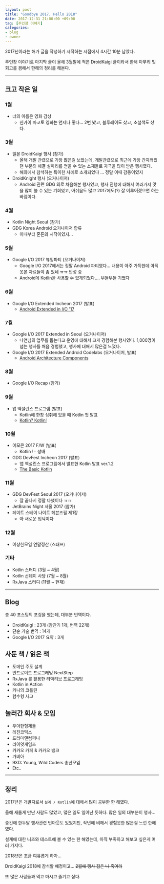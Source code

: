 ```yaml
---
layout: post
title: "Goodbye 2017, Hello 2018"
date: 2017-12-31 21:00:00 +09:00
tag: [주인장 이야기]
categories:
- blog
- owner
---
```


2017년이라는 해가 글을 작성하기 시작하는 시점에서 4시간 10분 남았다. 

주인장 이야기로 마지막 글이 올해 3월말에 적은 DroidKaigi 글이라서 한해 마무리 및 회고를 겸해서 한해의 정리를 해본다.

- - -

## 크고 작은 일

### 1월

- 너의 이름은 영화 감상
   - 신카이 마코토 영화는 언제나 좋다... 2번 봤고, 블루레이도 샀고, 소설책도 샀다.

### 3월

- 일본 DroidKaigi 행사 (참가)
   - 올해 개발 관련으로 가장 많은걸 보았는데, 개발관련으로 최근에 가장 간지러웠던 부분의 해결 실마리를 얻을 수 있는 소재들로 자극을 많이 받은 행사였다.
   - 해외에서 참석하는 특이한 사례로 소개되었다 ... 정말 이때 감동이였지
- DroidKnight 행사 (오거나이저)
  - Android 관련 GDG 외로 처음해본 행사였고, 행사 진행에 대해서 여러가지 맛을 많이 볼 수 있는 기회였고, 아쉬움도 많고 2017에도(?) 잘 이루어졌으면 하는 바램이다.

### 4월

- Kotlin Night Seoul (참가)
- GDG Korea Android 오거나이저 합류
   - 이때부터 혼돈의 시작이였지...

### 5월

- Google I/O 2017 뷰잉파티 (오거나이저)
   - Google I/O 2017에서는 정말 Android 파티였다... 내용이 아주 가득한데 아직 못본 자료들이 좀 있네 ㅠㅠ 반성 중
   - Android에 Kotlin을 사용할 수 있게되었다.... 부들부들 기뻤다

### 6월

- Google I/O Extended Incheon 2017 (발표)
   - [Android Extended in I/O '17](https://goo.gl/iYpbvt)

### 7월

- Google I/O 2017 Extended in Seoul (오거나이저)
   - 나연님의 업무를 돕는다고 운영에 대해서 크게 경험해본 행사였다. 1,000명이 넘는 행사를 처음 경험했고, 행사에 대해서 많은걸 느꼈다.
- Google I/O 2017 Extended Android Codelabs (오거나이저, 발표)
   - [Android Architecture Components](https://speakerdeck.com/pluu/android-architecture-components)

### 8월

- Google I/O Recap (참가)

### 9월

- 앱 엑설런스 프로그램 (발표)
   - Kotlin에 한창 심취해 있을 때 Kotlin 첫 발표
   - [Kotlin? Kotlin!](https://speakerdeck.com/pluu/kotlin-kotlin)

### 10월

- 이모콘 2017 F/W (발표)
   - Kotlin != 성배
- GDG DevFest Incheon 2017 (발표)
   - 앱 엑설런스 프로그램에서 발표한 Kotlin 발표 ver.1.2
   - [The Basic Kotlin](https://speakerdeck.com/pluu/the-basic-kotlin)

### 11월

- GDG DevFest Seoul 2017 (오거나이저)
   - 잘 끝나서 정말 다했이다 ㅠㅠ
- JetBrains Night 서울 2017 (참가)
- 페이트 스테이 나이트 헤븐즈필 제1장
   - 아 새로운 입덕이다

### 12월

- 이상한모임 연말정산 (스태프)

### 기타

- Kotlin 스터디 (3월 ~ 4월)
- Kotlin 선데이 사당 (7월 ~ 8월)
- RxJava 스터디 (11월 ~ 현재)

- - -

## Blog

총 40 포스팅의 포싕을 했는데, 대부분 번역이다.

- DroidKaigi : 23개 (참관기 1개, 번역 22개)
- 단순 기술 번역 : 14개
- Google I/O 2017 요약 : 3개

## 사둔 책 / 읽은 책

- 도메인 주도 설계
- 안드로이드 프로그래밍 NextStep
- RxJava 를 활용한 리액티브 프로그래밍
- Kotlin in Action 
- 커니의 코틀린
- 함수형 사고

## 놀러간 회사 & 모임

- 우아한형제들
- 레진코믹스
- 드라마앤컴퍼니
- 라이엇게임즈
- 카카오 카페 & 카카오 뱅크
- 가비아
- 9XD: Young, Wild Coders 송년모임
- Etc..

- - -

## 정리

2017년은 개발자로서 `설계 / Kotlin`에 대해서 많이 공부한 한 해였다. 

올해 새롭게 만난 사람도 많았고, 많은 일도 일어난 듯하다. 많은 일의 대부분이 행사...

중간에 한두달 행사관련 번아웃도 있었지만, 작년에 비해서 경험못한 많은걸 느낀 한해였다.

설계에 대한 니즈와 테스트해 볼 수 있는 한 해였는데, 아직 부족하고 해보고 싶은게 여러 가지다.

2018년은 조금 여유롭게 하자... 

DroidKaigi 2018에 참석할 예정이고... <del>2월에 행사 잡은 나 죽어라</del>

또 많은 사람들과 먹고 마시고 즐기고 싶다.